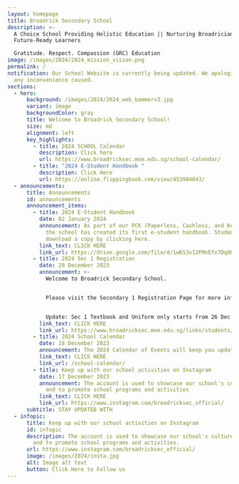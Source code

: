 ```yaml
---
layout: homepage
title: Broadrick Secondary School
description: >-
  A Choice School Providing Holistic Education || Nurturing Broadricians To Be
  Future-Ready Learners

  Gratitude. Respect. Compassion (GRC) Education
image: /images/2024/2024_mission_vision.png
permalink: /
notification: Our School Website is currently being updated. We apologize for
  any inconvenience caused.
sections:
  - hero:
      background: /images/2024/2024_web_bammerv3.jpg
      variant: image
      backgroundColor: gray
      title: Welcome to Broadrick Secondary School!
      size: md
      alignment: left
      key_highlights:
        - title: 2024 SCHOOL Calendar
          description: Click here
          url: https://www.broadricksec.moe.edu.sg/school-calendar/
        - title: "2024 E-Student Handbook "
          description: Click Here
          url: https://online.flippingbook.com/view/453984043/
  - announcements:
      title: Announcements
      id: announcements
      announcement_items:
        - title: 2024 E-Student Handbook
          date: 02 January 2024
          announcement: As part of our PCK (Paperless, Cashless, and Keyless) philosophy,
            the school has created its first e-student handbook. Students can
            download a copy by clicking here.
          link_text: CLICK HERE
          link_url: https://drive.google.com/file/d/1wKS3v12FMnEfx7DqOOwkf_HTws55ekLW/view?usp=drive_link
        - title: 2024 Sec 1 Registration
          date: 20 December 2023
          announcement: >-
            Welcome to Broadrick Secondary School.


            Please visit the Secondary 1 Registration Page for more information.


            Update: Sec 1 Textbook and Uniform only starts from 26 Dec to 29 Dec 2023. The detailed schedule is updated in the Sec 1 Registration page - Schedule for Purchase of Textbooks and Uniform
          link_text: CLICK HERE
          link_url: https://www.broadricksec.moe.edu.sg/links/students/sec-1-registration-2024/
        - title: 2024 School Calendar
          date: 18 December 2023
          announcement: The 2024 Calendar of Events will keep you updated
          link_text: CLICK HERE
          link_url: /school-calendar/
        - title: Keep up with our school activities on Instagram
          date: 17 December 2023
          announcement: The account is used to showcase our school's culture and values,
            and to promote school programs and activities
          link_text: CLICK HERE
          link_url: https://www.instagram.com/broadricksec_official/
      subtitle: STAY UPDATED WITH
  - infopic:
      title: Keep up with our school activities on Instagram
      id: infopic
      description: The account is used to showcase our school's culture and values,
        and to promote school programs and activities.
      url: https://www.instagram.com/broadricksec_official/
      image: /images/2024/insta.jpg
      alt: Image alt text
      button: Click Here to Follow us
---
```

